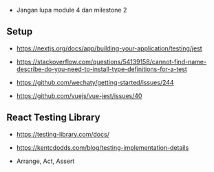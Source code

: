 - Jangan lupa module 4 dan milestone 2

## Setup

- https://nextjs.org/docs/app/building-your-application/testing/jest

- https://stackoverflow.com/questions/54139158/cannot-find-name-describe-do-you-need-to-install-type-definitions-for-a-test
- https://github.com/wechaty/getting-started/issues/244
- https://github.com/vuejs/vue-jest/issues/40

## React Testing Library

- https://testing-library.com/docs/
- https://kentcdodds.com/blog/testing-implementation-details

- Arrange, Act, Assert
